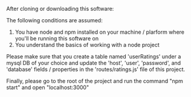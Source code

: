 After cloning or downloading this software:

The following conditions are assumed:
1. You have node and npm installed on your machine / plarform where you'll be running this software on
2. You understand the basics of working with a node project

Please make sure that you create a table named 'userRatings' under a mysql DB of your choice and update the 'host', 'user', 'password', and 'database' fields / properties in the 'routes/ratings.js' file of this project.

Finally, please go to the root of the project and run the command "npm start" and open "localhost:3000"
